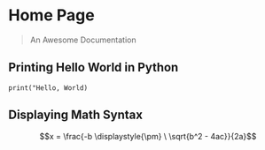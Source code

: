 # Home Page

> An Awesome Documentation

## Printing Hello World in Python

``` display hello world
print("Hello, World) 
```

## Displaying Math Syntax
<!-- Quadratic Equation -->
$$x = \frac{-b \displaystyle{\pm} \ \sqrt{b^2 - 4ac}}{2a}$$
